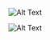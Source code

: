 ![Alt Text](https://github.com/smoawad66/car-game-glut-opengl/blob/main/images/car-game.png)

![Alt Text](https://github.com/smoawad66/car-game-glut-opengl/blob/main/images/car-game-2.png)
